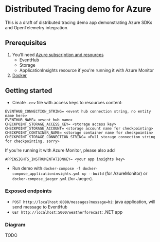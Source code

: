 # Distributed Tracing demo for Azure

This is a draft of distributed tracing demo app demonstrating Azure SDKs and OpenTelemetry integration.

## Prerequisites

1. You'll need [Azure subscription and resources](https://portal.azure.com/)
   - EventHub
   - Storage
   - ApplicationInsights resource if you're running it with Azure Monitor
2. [Docker](https://docs.docker.com/get-docker/)

## Getting started

- Create `.env` file with access keys to resources content:

```env
EVENTHUB_CONNECTION_STRING= <event hub connection string, no entity name here>
EVENTHUB_NAME= <event hub name>
CHECKPOINT_STORAGE_ACCESS_KEY= <storage access key>
CHECKPOINT_STORAGE_ACCOUNT= <storage account name for checkpointing>
CHECKPOINT_CONTAINER_NAME= <storage container name for checkpointin>
CHECKPOINT_STORAGE_CONNECTION_STRING= <Full storage connection string for checkpointing, sorry>
```

If you're running it with Azure Monitor, please also add

`APPINSIGHTS_INSTRUMENTATIONKEY= <your app insights key>`

- Run demo with `docker-compose -f docker-compose_applicationinsights.yml up --build` (for AzureMonitor) or `docker-compose_jaeger.yml` (for Jaeger).
  
### Exposed endpoints

- `POST http://localhost:8080/messages?message=hi`: java application, will send message to EventHub
- `GET http://localhost:5000/weatherforecast`: .NET app
  
### Diagram

TODO
